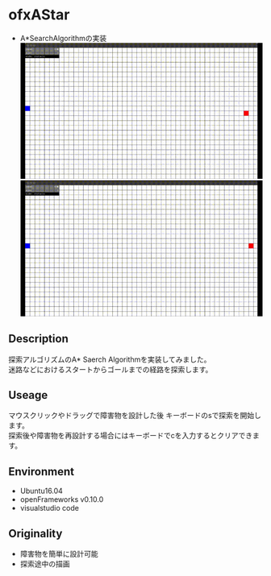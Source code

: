 ofxAStar
====

* A*SearchAlgorithmの実装   
![result](https://github.com/chakio/ofxAStar/blob/master/media/demo.gif)  
![result](https://github.com/chakio/ofxAStar/blob/master/media/demo2.gif)
## Description
探索アルゴリズムのA* Saerch Algorithmを実装してみました。  
迷路などにおけるスタートからゴールまでの経路を探索します。

## Useage
マウスクリックやドラッグで障害物を設計した後
キーボードのsで探索を開始します。  
探索後や障害物を再設計する場合にはキーボードでcを入力するとクリアできます。

## Environment
* Ubuntu16.04
* openFrameworks v0.10.0
* visualstudio code

## Originality
* 障害物を簡単に設計可能
* 探索途中の描画
